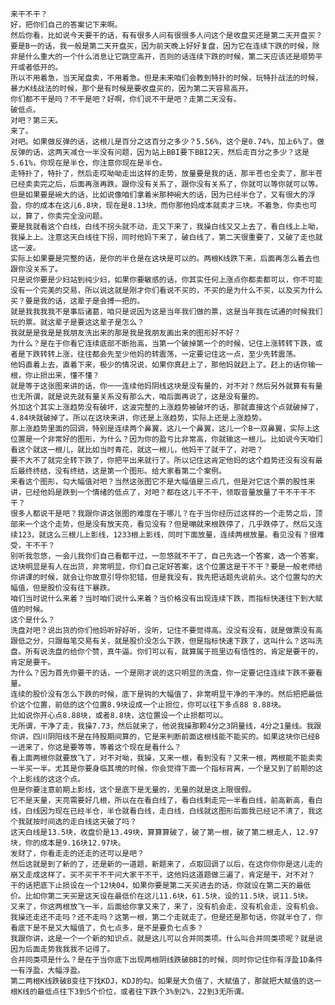 	来干不干？
	好，把你们自己的答案记下来啊。
	然后你看，比如说今天要干的话，有有很多人问有很很多人问这个是收盘买还是第二天开盘买？
	要是B一的话，我一般是第二天开盘买，因为前天晚上好好复盘，因为它在连续下跌的时候，除非是什么重大的一个什么消息让它跳空高开，否则的话连续下跌的时候，第二天应该还是顺势平开或者低开的。
	所以不用着急，当天尾盘卖，不用着急。但是未来咱们会教到特扑的时候，玩特扑战法的时候，暴力K线战法的时候，那个是有时候是要收盘买的，因为第二天容易高开。
	你们都不干是吗？不干是吧？好啊，你们说不干是吧？走第二天没有。
	破低点。
	对吧？第三天。
	来了。
	对吧。如果做反弹的话，这根儿是百分之这百分之多少？5.56%，这个是0.74%，加上6%了。做反弹的话，这两天减仓一半没有问题，因为站上BBI要下BBI2天，然后走百分之多少？这是5.61%，你现在是半仓，你注意你现在是半仓。
	走特扑了，特扑了，然后走哎呦呦走出这样的走势，放量要是我的话，那半苍也全卖了，那半苍已经卖卖完之后，后面再涨再跌。跟你没有关系了，跟你没有关系了，你就可以等你就可以等。
	但是如果要是碗大的话，比如说像咱们拿着米那种碗大的话，因为已经半仓了，又有很大的浮盈，你的成本在这儿6.8块，现在是8.13块，而你那他妈成本就卖才三块。不着急，你卖也可以，算了，你卖完全没问题。
	要是我就看这个白线，白线不拐头就不动，走又下来了，我操白线又又上去了，看白线上上呦，我操上上。注意这天白线往下拐，同时他妈下来了，破白线了，第二天很重要了，又破了走也就这一波。
	实际上如果要是完整的话，是你的半仓是在这块是可以的。两根K线跌下来，后面再怎么着去也跟你没关系了。
	只是说你要是少妇站到纯少妇，如果你要敏感的话，你其实任何上涨点你都卖都可以，你不可能没有一个完美的交易，所以说这就是刚才你们看说不买的，不买的是为什么不买，以及买为什么买？要是我的话，这辈子是会搏一把的。
	就是我我我我不是事后诸葛，咱只是说因为这是当年我们做的票，这是当年我在试通的时候我们玩的票。就这辈子是要这这辈子是怎么？
	我就是是我是是我朋友洗出来的那是我是我朋友画出来的图形好不好？
	为什么？是在于你看它连续底部不断抬高，当第一个破掉第一个的时候，记住上涨转转下跌，或者是下跌转转上涨，往往都会先至少他妈的转震荡，一定要记住这一点，至少先转震荡。
	他妈直着上去，直着下来，极少的情况说，如果你真赶上了，那他妈就赶上了。赶上的话你输一根，你止损出来，懂不懂？
	就是等于这张图来讲的话，你一一连续他妈阴线这块是没有量的，对不对？然后另外就算有有量也无所谓，就是说先就有量关系没有那么大，咱后面再说了，这是没有量的。
	外加这个其实上涨趋势没有破坏，这波完整的上涨趋势被破坏的话，那就直接这个点就破掉了，4.84块就破掉了。所以在这块来讲，你还是上涨趋势，实际上还是上涨趋势。
	那上涨趋势里面的回调，特别是连续两个鼻翼，这儿一个鼻翼，这儿一个B一双鼻翼，实际上这位置是一个非常好的图形，为什么？因为你的盈亏比非常高，你就输这一根儿。比如说今天咱们看这个就这一根儿，就比如当时青花，就这一根儿，他妈干了就干了，对吧？
	要不大不了就完全转下跌了，你把平出来就行了。所以记住这肯定他妈的这个趋势还没有没有最后最终终结，没有终结，这是第一个图形。给大家看第二个案例。
	来看这个图形，勾大幅值对吧？当然这张图它不是大幅值是三点几，但是对它这个票的股性来讲，已经他妈是跌到一个情绪的低点了，对吧？都在这儿干不干，领取音量放量了干不干干不干？
	很多人都说干是吧？我跟你讲这张图的难度在于哪儿？在于当你经历过这样的一个走势之后，顶部来一个这个走势，但是没有放天亮，看见没有？但是嘣就来根跌停了，几乎跌停了。然后又连续123，就这么三根儿上影线，1233根上影线，同时下面放量，连续两根放量。看见没有？很难受，干不干？
	别听我忽悠，一会儿我你们自己看都干过，一忽悠就不干了，自己先选一个答案，选一个答案，这块明显是有人在出货，非常明显，你们自己定好答案，这个位置这是干不干？要是一般老师给你讲课的时候，就会让你故意引导你犯错，但是我没有，我先把话题先说前头。这个位置勾的大幅值，但是股价没有往下暴跌。
	咱们当时说什么来着？当时咱们说什么来着？当价格没有出现连续下跌，而指标快速往下到大赋值的时候。
	这个是什么？
	洗盘对吧？说出货的你们他妈听好好听，没听，记住不要觉得高。没没有没有，就是做票没有高跟低之分，只跟每笔交易有关，就是股价没怎么下跌，但是指标快速下跌了，这叫什么？这叫洗盘。所有说洗盘的给你个赞，真牛逼。你们可以有，就算属于班里边有悟性的，肯定是要干的，肯定是要干。
	为什么？因为首先你要干的话，一个是刚才说的这只明显的洗盘，你一定要记住连续下跌不要看量。
	连续的股价没有怎么下跌的时候，底下是钩的大幅值了，非常明显干净的干净的。然后把把最低价这个位置，前低的这个位置8.9块设成一个止损位，你可以往下多点88 8.88块。
	比如说你开心点8.88块，或者8.8块，这位置设一个止损都可以。
	无所谓，干净了走，我操7.73，然后就来了，他说我操那颗4分之3阴量线，4分之1量线。我跟你讲，四川阴阳线不是在持股期间算的，它是来判断前面这根线能不能买的。如果这块你已经B一进来了，你这是要等等，等着这个现在是看什么？
	看上面两根你就要放飞了，对不对呦，我操，又来一根，看到没有？又来一根，两根能不能卖卖一半买一半。尤其是你要身临其境的时候，你会觉得下面一个指标背离，一个是又到了前期的这个上影线的这这个点。
	但是你要注意前期上影线，这个是底下是无量的，无量的就是这上限很假。
	它不是天量，天亮需要好几根，所以在在看白线了，看白线剩走完一半看白线，前高新高，看白线，白线因为现在已经半仓，半仓就看白线，走白线，白线就这图形后面我已经记不清了，我这个我就按时间选的走白线这天破了吗？
	这天白线是13.5块，收盘价是13.49块，算算算破了，破了第一根，破了第二根走人，12.97块，你的成本是9.16块12.97块。
	发财了，你看走走的还走的还可以是吧？
	然后这就是到了新的了，还是新的一道题，新题来了，点取回调了以后，在这你你你是这儿走的崩又走成这样了。买不买干不干问大家干不干，这他妈这道题做三遍了，肯定是干，对不对？
	干的话把底下止损设在一个12块04，如果你要是第二天买进去的话，你就设在第二天的最低价。比如你第二天买是这天设在最低价在这儿11.6块，61.5块，设的11.5块，说11.5块。
	又来了，你这两根放飞一半，后面给你拿又来了，来了，没有机会走，没有机会走，没有机会。我操还走还不走吗？还不走吗？这第一根，第二个走就走了。但是还是那句话，你就半仓了，你看底下是不是又大幅值了，负七点多，是不是要负七点多？
	我跟你讲，这是一个一个新的知识点，就是这儿可以合并同类项。什么叫合并同类项呢？就是说因为后面走势我我我不记得了。
	合并同类项是什么？是在于当你底下出现两根阴线跌破BBI的时候，同时你记住你有浮盈1D条件一有浮盈，大幅浮盈。
	第二两根K线跌破B变往下找KDJ，KDJ的勾。如果是大负值了，大赋值了，那就把大赋值的这一根K线的最低点往下3到5个价位，或者往下跌个3%到2%，22到3无所谓。